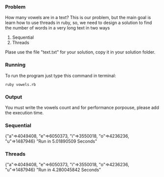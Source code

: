 ### Problem

How many vowels are in a text? This is our problem, but the main goal is
learn how to use threads in ruby, so, we need to design a solution to find
the number of words in a very long text in two ways

1. Sequential
2. Threads


Plase use the file "text.txt" for your solution, copy it in your solution
folder.

### Running

To run the program just type this command in terminal:

`ruby vowels.rb`


### Output

You must write the vowels count and for performance porpouse, please add
the execution time.

### Sequential

  {"a"=>4049408, "e"=>6050373, "i"=>3550018, "o"=>4236236, "u"=>1487946}
  "Run in 5.01890509 Seconds"


### Threads

  {"a"=>4049408, "e"=>6050373, "i"=>3550018, "o"=>4236236, "u"=>1487946}
  "Run in 4.280045842 Seconds"
